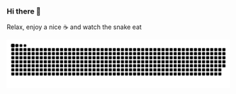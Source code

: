 ### Hi there 👋


Relax, enjoy a nice  :coffee:  and watch the snake eat

<picture>
  <source media="(prefers-color-scheme: dark)" srcset="https://github.com/nella17/nella17/raw/snk/github-snake-dark.svg" />
  <source media="(prefers-color-scheme: light)" srcset="https://github.com/nella17/nella17/raw/snk/github-snake.svg" />
  <img alt="github-snake" src="https://github.com/nella17/nella17/raw/snk/github-snake.svg" />
</picture>
